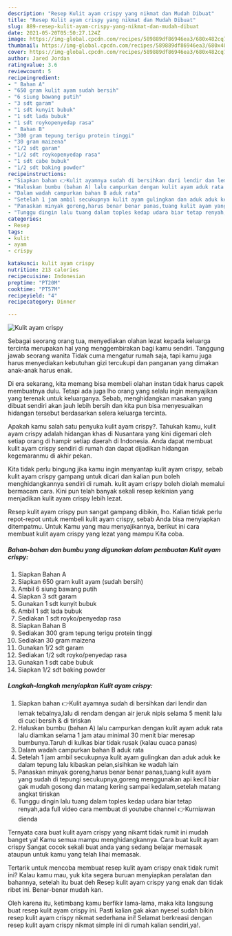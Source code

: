 ```yaml
---
description: "Resep Kulit ayam crispy yang nikmat dan Mudah Dibuat"
title: "Resep Kulit ayam crispy yang nikmat dan Mudah Dibuat"
slug: 889-resep-kulit-ayam-crispy-yang-nikmat-dan-mudah-dibuat
date: 2021-05-20T05:50:27.124Z
image: https://img-global.cpcdn.com/recipes/589889df86946ea3/680x482cq70/kulit-ayam-crispy-foto-resep-utama.jpg
thumbnail: https://img-global.cpcdn.com/recipes/589889df86946ea3/680x482cq70/kulit-ayam-crispy-foto-resep-utama.jpg
cover: https://img-global.cpcdn.com/recipes/589889df86946ea3/680x482cq70/kulit-ayam-crispy-foto-resep-utama.jpg
author: Jared Jordan
ratingvalue: 3.6
reviewcount: 5
recipeingredient:
- " Bahan A"
- "650 gram kulit ayam sudah bersih"
- "6 siung bawang putih"
- "3 sdt garam"
- "1 sdt kunyit bubuk"
- "1 sdt lada bubuk"
- "1 sdt roykopenyedap rasa"
- " Bahan B"
- "300 gram tepung terigu protein tinggi"
- "30 gram maizena"
- "1/2 sdt garam"
- "1/2 sdt roykopenyedap rasa"
- "1 sdt cabe bubuk"
- "1/2 sdt baking powder"
recipeinstructions:
- "Siapkan bahan 👉Kulit ayamnya sudah di bersihkan dari lendir dan lemak tebalnya,lalu di rendam dengan air jeruk nipis selama 5 menit lalu di cuci bersih &amp; di tiriskan"
- "Haluskan bumbu (bahan A) lalu campurkan dengan kulit ayam aduk rata lalu diamkan selama 1 jam atau minimal 30 menit biar meresap bumbunya.Taruh di kulkas biar tidak rusak (kalau cuaca panas)"
- "Dalam wadah campurkan bahan B aduk rata"
- "Setelah 1 jam ambil secukupnya kulit ayam gulingkan dan aduk aduk ke dalam tepung lalu kibaskan pelan,sisihkan ke wadah lain"
- "Panaskan minyak goreng,harus benar benar panas,tuang kulit ayam yang sudah di tepungi secukupnya,goreng menggunakan api kecil biar gak mudah gosong dan matang kering sampai kedalam,setelah matang angkat tiriskan"
- "Tunggu dingin lalu tuang dalam toples kedap udara biar tetap renyah,ada full video cara membuat di youtube channel 👉Kurniawan dienda"
categories:
- Resep
tags:
- kulit
- ayam
- crispy

katakunci: kulit ayam crispy 
nutrition: 213 calories
recipecuisine: Indonesian
preptime: "PT20M"
cooktime: "PT57M"
recipeyield: "4"
recipecategory: Dinner

---
```



![Kulit ayam crispy](https://img-global.cpcdn.com/recipes/589889df86946ea3/680x482cq70/kulit-ayam-crispy-foto-resep-utama.jpg)

Sebagai seorang orang tua, menyediakan olahan lezat kepada keluarga tercinta merupakan hal yang menggembirakan bagi kamu sendiri. Tanggung jawab seorang  wanita Tidak cuma mengatur rumah saja, tapi kamu juga harus menyediakan kebutuhan gizi tercukupi dan panganan yang dimakan anak-anak harus enak.

Di era  sekarang, kita memang bisa membeli olahan instan tidak harus capek membuatnya dulu. Tetapi ada juga lho orang yang selalu ingin menyajikan yang terenak untuk keluarganya. Sebab, menghidangkan masakan yang dibuat sendiri akan jauh lebih bersih dan kita pun bisa menyesuaikan hidangan tersebut berdasarkan selera keluarga tercinta. 



Apakah kamu salah satu penyuka kulit ayam crispy?. Tahukah kamu, kulit ayam crispy adalah hidangan khas di Nusantara yang kini digemari oleh setiap orang di hampir setiap daerah di Indonesia. Anda dapat membuat kulit ayam crispy sendiri di rumah dan dapat dijadikan hidangan kegemaranmu di akhir pekan.

Kita tidak perlu bingung jika kamu ingin menyantap kulit ayam crispy, sebab kulit ayam crispy gampang untuk dicari dan kalian pun boleh menghidangkannya sendiri di rumah. kulit ayam crispy boleh diolah memalui bermacam cara. Kini pun telah banyak sekali resep kekinian yang menjadikan kulit ayam crispy lebih lezat.

Resep kulit ayam crispy pun sangat gampang dibikin, lho. Kalian tidak perlu repot-repot untuk membeli kulit ayam crispy, sebab Anda bisa menyiapkan ditempatmu. Untuk Kamu yang mau menyajikannya, berikut ini cara membuat kulit ayam crispy yang lezat yang mampu Kita coba.

<!--inarticleads1-->

##### Bahan-bahan dan bumbu yang digunakan dalam pembuatan Kulit ayam crispy:

1. Siapkan  Bahan A
1. Siapkan 650 gram kulit ayam (sudah bersih)
1. Ambil 6 siung bawang putih
1. Siapkan 3 sdt garam
1. Gunakan 1 sdt kunyit bubuk
1. Ambil 1 sdt lada bubuk
1. Sediakan 1 sdt royko/penyedap rasa
1. Siapkan  Bahan B
1. Sediakan 300 gram tepung terigu protein tinggi
1. Sediakan 30 gram maizena
1. Gunakan 1/2 sdt garam
1. Sediakan 1/2 sdt royko/penyedap rasa
1. Gunakan 1 sdt cabe bubuk
1. Siapkan 1/2 sdt baking powder




<!--inarticleads2-->

##### Langkah-langkah menyiapkan Kulit ayam crispy:

1. Siapkan bahan 👉Kulit ayamnya sudah di bersihkan dari lendir dan lemak tebalnya,lalu di rendam dengan air jeruk nipis selama 5 menit lalu di cuci bersih &amp; di tiriskan
1. Haluskan bumbu (bahan A) lalu campurkan dengan kulit ayam aduk rata lalu diamkan selama 1 jam atau minimal 30 menit biar meresap bumbunya.Taruh di kulkas biar tidak rusak (kalau cuaca panas)
1. Dalam wadah campurkan bahan B aduk rata
1. Setelah 1 jam ambil secukupnya kulit ayam gulingkan dan aduk aduk ke dalam tepung lalu kibaskan pelan,sisihkan ke wadah lain
1. Panaskan minyak goreng,harus benar benar panas,tuang kulit ayam yang sudah di tepungi secukupnya,goreng menggunakan api kecil biar gak mudah gosong dan matang kering sampai kedalam,setelah matang angkat tiriskan
1. Tunggu dingin lalu tuang dalam toples kedap udara biar tetap renyah,ada full video cara membuat di youtube channel 👉Kurniawan dienda




Ternyata cara buat kulit ayam crispy yang nikamt tidak rumit ini mudah banget ya! Kamu semua mampu menghidangkannya. Cara buat kulit ayam crispy Sangat cocok sekali buat anda yang sedang belajar memasak ataupun untuk kamu yang telah lihai memasak.

Tertarik untuk mencoba membuat resep kulit ayam crispy enak tidak rumit ini? Kalau kamu mau, yuk kita segera buruan menyiapkan peralatan dan bahannya, setelah itu buat deh Resep kulit ayam crispy yang enak dan tidak ribet ini. Benar-benar mudah kan. 

Oleh karena itu, ketimbang kamu berfikir lama-lama, maka kita langsung buat resep kulit ayam crispy ini. Pasti kalian gak akan nyesel sudah bikin resep kulit ayam crispy nikmat sederhana ini! Selamat berkreasi dengan resep kulit ayam crispy nikmat simple ini di rumah kalian sendiri,ya!.

